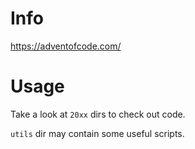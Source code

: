 # Info

https://adventofcode.com/

# Usage

Take a look at `20xx` dirs to check out code.

`utils` dir may contain some useful scripts.
